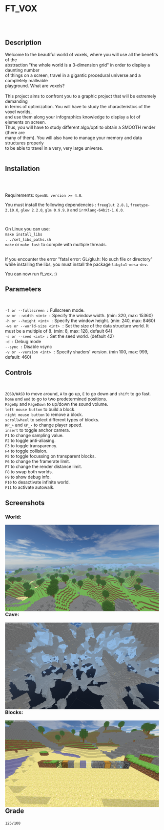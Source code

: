 <h1>FT_VOX</h1><br />
<br />

<h2>Description</h2>
Welcome to the beautiful world of voxels, where you will use all the benefits of the<br/>
abstraction "the whole world is a 3-dimension grid" in order to display a daunting number<br/>
of things on a screen, travel in a gigantic procedural universe and a completely malleable<br/>
playground. What are voxels?<br/>
<br/>
This project aims to confront you to a graphic project that will be extremely demanding<br/>
in terms of optimization. You will have to study the characteristics of the voxel worlds,<br/>
and use them along your infographics knowledge to display a lot of elements on screen.<br/>
Thus, you will have to study different algo/opti to obtain a SMOOTH render (there are<br/>
many of them). You will also have to manage your memory and data structures properly<br/>
to be able to travel in a very, very large universe. <br/>
<br/>

<h2>Installation</h2><br />
<br />

Requirements: `OpenGL version >= 4.0`.<br/>

You must install the following dependencies : `freeglut 2.8.1`, `freetype-2.10.0`, `glew 2.2.0`, `glm 0.9.9.8` and `irrKlang-64bit-1.6.0`.</br>

</br>

On Linux you can use:<br/>
`make install_libs`<br />
`. ./set_libs_paths.sh`<br />
`make` or `make fast` to compile with multiple threads.<br />
<br />

If you encounter the error "fatal error: GL/glu.h: No such file or directory" while installing the libs, you must install the package `libglu1-mesa-dev`.<br/>

You can now run ft_vox. :)
</br>

<h2>Parameters</h2><br />

`-f or --fullscreen :` Fullscreen mode.<br/>
`-w or --width <int> :` Specify the window width. (min: 320, max: 15360) <br/>
`-h or --height <int> :` Specify the window height. (min: 240, max: 8460)<br/>
`-ws or --world-size <int> :` Set the size of the data structure world. It must be a multiple of 8. (min: 8, max: 128, default 64)<br/>
`-s or --seed <int> :` Set the seed world. (default 42)<br/>
`-d :` Debug mode<br/>
`--sync :` Disable vsync<br/>
`-v or --version <int> :` Specify shaders' version. (min 100, max: 999, default: 460)<br/>

<h2>Controls</h2><br />

`ZQSD/WASD` to move around, `A` to go up, `E` to go down and `shift` to go fast.<br/>
`home` and `end` to go to two predetermined positions.<br/>
`PageUp` and `PageDown` to up/down the sound volume.<br/>
`left mouse button` to build a block.<br/>
`right mouse button` to remove a block.<br/>
`scrollwheel` to select different types of blocks.<br/>
`KP_+` and `KP_-` to change player speed.<br/>
`insert` to toggle anchor camera.<br/>
`F1` to change sampling value.<br/>
`F2` to toggle anti-aliasing.<br/>
`F3` to toggle transparency.<br/>
`F4` to toggle collision.<br/>
`F5` to toggle focussing on transparent blocks.<br/>
`F6` to change the framerate limit.<br/>
`F7` to change the render distance limit.<br/>
`F8` to swap both worlds.<br/>
`F9` to show debug info.<br/>
`F10` to desactivate infinite world.<br/>
`F11` to activate autowalk.<br/>

<h2>Screenshots</h2>
<h3>World:</h3>

<img src="screenshots/world.png"
     alt="World screenshot"
     style="float: left; margin-right: 10px;" />
<br/>

<h3>Cave:</h3>

<img src="screenshots/cave.png"
     alt="World screenshot"
     style="float: left; margin-right: 10px;" />

<h3>Blocks:</h3>

<img src="screenshots/blocks.png"
     alt="World screenshot"
     style="float: left; margin-right: 10px;" />


<h2>Grade</h2>

`125/100`